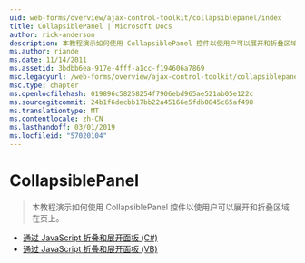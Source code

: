 ```yaml
---
uid: web-forms/overview/ajax-control-toolkit/collapsiblepanel/index
title: CollapsiblePanel | Microsoft Docs
author: rick-anderson
description: 本教程演示如何使用 CollapsiblePanel 控件以使用户可以展开和折叠区域在页上。
ms.author: riande
ms.date: 11/14/2011
ms.assetid: 3bdbb6ea-917e-4fff-a1cc-f194606a7869
msc.legacyurl: /web-forms/overview/ajax-control-toolkit/collapsiblepanel
msc.type: chapter
ms.openlocfilehash: 019896c58258254f7906ebd965ae521ab05e122c
ms.sourcegitcommit: 24b1f6decbb17bb22a45166e5fdb0845c65af498
ms.translationtype: MT
ms.contentlocale: zh-CN
ms.lasthandoff: 03/01/2019
ms.locfileid: "57020104"
---
```

<a name="collapsiblepanel"></a>CollapsiblePanel
====================
> 本教程演示如何使用 CollapsiblePanel 控件以使用户可以展开和折叠区域在页上。


- [通过 JavaScript 折叠和展开面板 (C#)](collapsing-and-expanding-a-panel-from-javascript-cs.md)
- [通过 JavaScript 折叠和展开面板 (VB)](collapsing-and-expanding-a-panel-from-javascript-vb.md)
